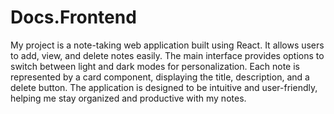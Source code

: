 # Docs.Frontend

My project is a note-taking web application built using React. It allows users to add, view, and delete notes easily. The main interface provides options to switch between light and dark modes for personalization. Each note is represented by a card component, displaying the title, description, and a delete button. The application is designed to be intuitive and user-friendly, helping me stay organized and productive with my notes.







